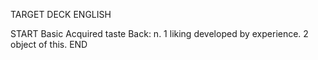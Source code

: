 TARGET DECK
ENGLISH

START
Basic
Acquired taste
Back: n. 1 liking developed by experience. 2 object of this.
END
